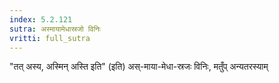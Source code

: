 ```yaml
---
index: 5.2.121
sutra: अस्मायामेधास्रजो विनिः
vritti: full_sutra
---
```


"तत् अस्य, अस्मिन् अस्ति इति" (इति) अस्-माया-मेधा-स्रजः विनिः, मतुँप् अन्यतरस्याम् 